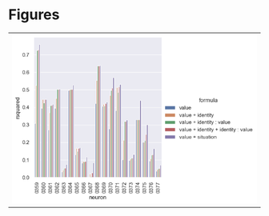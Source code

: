 
# Figures

|                                      |
|:-------------------------------------|
| ![](./base-rsquared-per_neuron-.png) |
